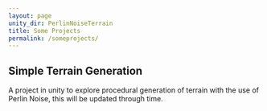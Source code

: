 ```yaml
---
layout: page
unity_dir: PerlinNoiseTerrain
title: Some Projects
permalink: /someprojects/
---
```


## Simple Terrain Generation 

A project in unity to explore procedural generation of terrain with the use of Perlin Noise, this will be updated through time. 


